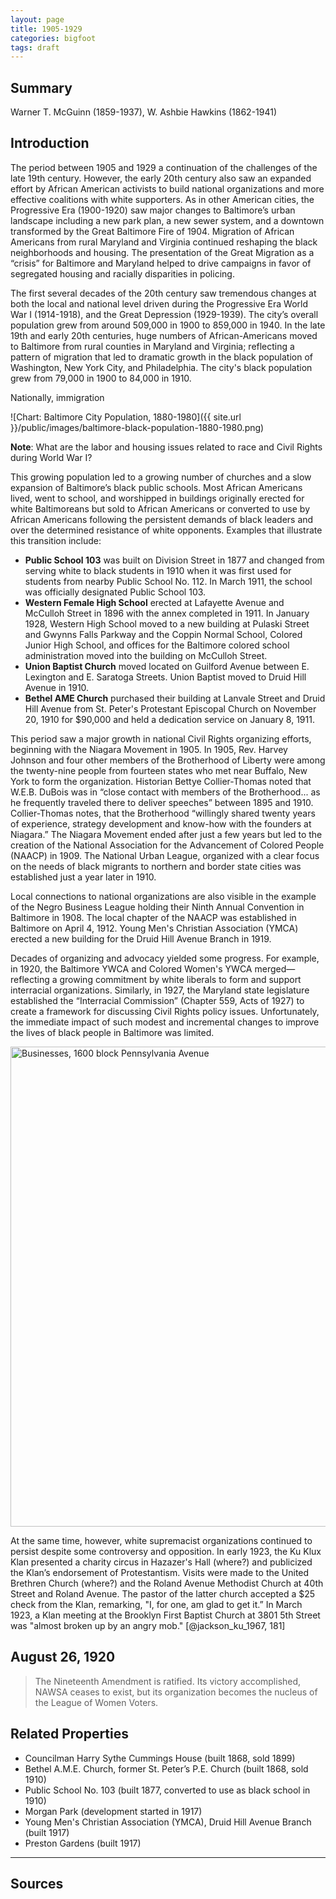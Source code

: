```yaml
---
layout: page
title: 1905-1929
categories: bigfoot
tags: draft
---
```


## Summary

Warner T. McGuinn (1859-1937), W. Ashbie Hawkins (1862-1941)

## Introduction

The period between 1905 and 1929 a continuation of the challenges of the late 19th century. However, the early 20th century also saw an expanded effort by African American activists to build national organizations and more effective coalitions with white supporters. As in other American cities, the Progressive Era (1900-1920) saw major changes to Baltimore’s urban landscape including a new park plan, a new sewer system, and a downtown transformed by the Great Baltimore Fire of 1904. Migration of African Americans from rural Maryland and Virginia continued reshaping the black neighborhoods and housing. The presentation of the Great Migration as a “crisis” for Baltimore and Maryland helped to drive campaigns in favor of segregated housing and racially disparities in policing.

The first several decades of the 20th century saw tremendous changes at both the local and national level driven during the Progressive Era World War I (1914-1918), and the Great Depression (1929-1939). The city’s overall population grew from around 509,000 in 1900 to 859,000 in 1940. In the late 19th and early 20th centuries, huge numbers of African-Americans moved to Baltimore from rural counties in Maryland and Virginia; reflecting a pattern of migration that led to dramatic growth in the black population of Washington, New York City, and Philadelphia. The city's black population grew from 79,000 in 1900 to 84,000 in 1910.

Nationally, immigration

![Chart: Baltimore City Population, 1880-1980]({{ site.url }}/public/images/baltimore-black-population-1880-1980.png)

**Note**: What are the labor and housing issues related to race and Civil Rights during World War I?

This growing population led to a growing number of churches and a slow expansion of Baltimore’s black public schools. Most African Americans lived, went to school, and worshipped in buildings originally erected for white Baltimoreans but sold to African Americans or converted to use by African Americans following the persistent demands of black leaders and over the determined resistance of white opponents. Examples that illustrate this transition include:

- **Public School 103** was built on Division Street in 1877 and changed from serving white to black students in 1910 when it was first used for students from nearby Public School No. 112. In March 1911, the school was officially designated Public School 103.
- **Western Female High School** erected at Lafayette Avenue and McCulloh Street in 1896 with the annex completed in 1911. In January 1928, Western High School moved to a new building at Pulaski Street and Gwynns Falls Parkway and the Coppin Normal School, Colored Junior High School, and offices for the Baltimore colored school administration moved into the building on McCulloh Street.
- **Union Baptist Church** moved  located on Guilford Avenue between E. Lexington and E. Saratoga Streets. Union Baptist moved to Druid Hill Avenue in 1910.
- **Bethel AME Church** purchased their building at Lanvale Street and Druid Hill Avenue from St. Peter's Protestant Episcopal Church on November 20, 1910 for $90,000 and held a dedication service on January 8, 1911.

This period saw a major growth in national Civil Rights organizing efforts, beginning with the Niagara Movement in 1905. In 1905, Rev. Harvey Johnson and four other members of the Brotherhood of Liberty were among the twenty-nine people from fourteen states who met near Buffalo, New York to form the organization. Historian Bettye Collier-Thomas noted that W.E.B. DuBois was in “close contact with members of the Brotherhood... as he frequently traveled there to deliver speeches” between 1895 and 1910. Collier-Thomas notes, that the Brotherhood “willingly shared twenty years of experience, strategy development and know-how with the founders at Niagara.” The Niagara Movement ended after just a few years but led to the creation of the National Association for the Advancement of Colored People (NAACP) in 1909. The National Urban League, organized with a clear focus on the needs of black migrants to northern and border state cities was established just a year later in 1910.

Local connections to national organizations are also visible in the example of the Negro Business League holding their Ninth Annual Convention in Baltimore in 1908. The local chapter of the NAACP was established in Baltimore on April 4, 1912. Young Men's Christian Association (YMCA) erected a new building for the Druid Hill Avenue Branch in 1919.

Decades of organizing and advocacy yielded some progress. For example, in 1920, the Baltimore YWCA and Colored Women's YWCA merged—reflecting a growing commitment by white liberals to form and support interracial organizations. Similarly, in 1927, the Maryland state legislature established the “Interracial Commission” (Chapter 559, Acts of 1927) to create a framework for discussing Civil Rights policy issues. Unfortunately, the immediate impact of such modest and incremental changes to improve the lives of black people in Baltimore was limited.

<a data-flickr-embed="true"  href="https://www.flickr.com/photos/baltimoreheritage/24356676052/in/dateposted/" title="Businesses, 1600 block Pennsylvania Avenue"><img src="https://farm2.staticflickr.com/1503/24356676052_c5970ac0f4_b.jpg" width="1024" height="768" alt="Businesses, 1600 block Pennsylvania Avenue"></a>

At the same time, however, white supremacist organizations continued to persist despite some controversy and opposition. In early 1923, the Ku Klux Klan presented a charity circus in Hazazer's Hall (where?) and publicized the Klan’s endorsement of Protestantism. Visits were made to the United Brethren Church (where?) and the Roland Avenue Methodist Church at 40th Street and Roland Avenue. The pastor of the latter church accepted a $25 check from the Klan, remarking, "I, for one, am glad to get it.” In March 1923, a Klan meeting at the Brooklyn First Baptist Church at 3801 5th Street was "almost broken up by an angry mob." [@jackson_ku_1967, 181]

## August 26, 1920

> The Nineteenth Amendment is ratified. Its victory accomplished, NAWSA ceases to exist, but its organization becomes the nucleus of the League of Women Voters.

## Related Properties

- Councilman Harry Sythe Cummings House (built 1868, sold 1899)
- Bethel A.M.E. Church, former St. Peter’s P.E. Church (built 1868, sold 1910)
- Public School No. 103 (built 1877, converted to use as black school in 1910)
- Morgan Park (development started in 1917)
- Young Men's Christian Association (YMCA), Druid Hill Avenue Branch (built 1917)
- Preston Gardens (built 1917)

---
## Sources
